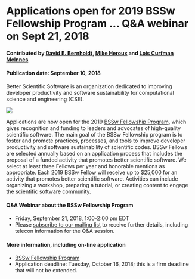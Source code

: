 # Applications open for 2019 BSSw Fellowship Program ... Q&A webinar on Sept 21, 2018


#### Contributed by [David E. Bernholdt](https://github.com/bernhold "David E. Bernholdt GitHub Profile"), [Mike Heroux](https://github.com/maherou "Mike Heroux GitHub Profile") and [Lois Curfman McInnes](https://github.com/curfman "Lois Curfman McInnes GitHub Profile") 

#### Publication date: September 10, 2018

Better Scientific Software is an organization dedicated to improving developer productivity and software sustainability for computational science and engineering (CSE).

<img src='https://github.com/betterscientificsoftware/images/raw/master/BSSwResourceTopics2018.png' class='page' />

<br>

Applications are now open for the 2019 [BSSw Fellowship Program](https://bssw.io/pages/bssw-fellowship-program), which gives recognition and funding to leaders and advocates of high-quality scientific software.  The main goal of the BSSw Fellowship program is to foster and promote practices, processes, and tools to improve developer productivity and software sustainability of scientific codes.  BSSw Fellows are selected annually based on an application process that includes the proposal of a funded activity that promotes better scientific software. We select at least three Fellows per year and honorable mentions as appropriate. Each 2019 BSSw Fellow will receive up to $25,000 for an activity that promotes better scientific software. Activities can include organizing a workshop, preparing a tutorial, or creating content to engage the scientific software community. 

#### Q&A Webinar about the BSSw Fellowship Program

- Friday, September 21, 2018, 1:00-2:00 pm EDT 
- Please [subscribe to our mailing list](https://bssw.io/pages/receive-our-email-digest) to receive further details, including telecon information for the Q&A session.

#### More information, including on-line application

- [BSSw Fellowship Program](https://bssw.io/fellowship)
- Application deadline: Tuesday, October 16, 2018; this is a firm deadline that will not be extended.

<!---
Publish: yes
RSS update: 2018-09-10
Categories: collaboration
Topics: projects and organizations
Tags: bssw-blog-article
Level: 2
Prerequisites: default
Aggregate: none
--->
